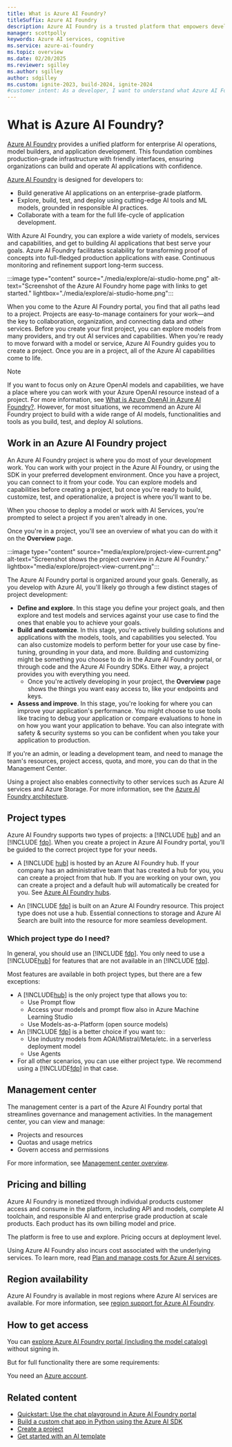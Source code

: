 ```yaml
---
title: What is Azure AI Foundry?
titleSuffix: Azure AI Foundry
description: Azure AI Foundry is a trusted platform that empowers developers to drive innovation and shape the future with AI in a safe, secure, and responsible way.
manager: scottpolly
keywords: Azure AI services, cognitive
ms.service: azure-ai-foundry
ms.topic: overview
ms.date: 02/20/2025
ms.reviewer: sgilley
ms.author: sgilley
author: sdgilley
ms.custom: ignite-2023, build-2024, ignite-2024
#customer intent: As a developer, I want to understand what Azure AI Foundry is so that I can use it to build AI applications.
---
```


# What is Azure AI Foundry?

[Azure AI Foundry](https://ai.azure.com) provides a unified platform for enterprise AI operations, model builders, and application development. This foundation combines production-grade infrastructure with friendly interfaces, ensuring organizations can build and operate AI applications with confidence. 

[Azure AI Foundry](https://ai.azure.com) is designed for developers to:

- Build generative AI applications on an enterprise-grade platform.
- Explore, build, test, and deploy using cutting-edge AI tools and ML models, grounded in responsible AI practices.
- Collaborate with a team for the full life-cycle of application development.

With Azure AI Foundry, you can explore a wide variety of models, services and capabilities, and get to building AI applications that best serve your goals. Azure AI Foundry facilitates scalability for transforming proof of concepts into full-fledged production applications with ease. Continuous monitoring and refinement support long-term success.  

:::image type="content" source="./media/explore/ai-studio-home.png" alt-text="Screenshot of the Azure AI Foundry home page with links to get started." lightbox="./media/explore/ai-studio-home.png":::

When you come to the Azure AI Foundry portal, you find that all paths lead to a project. Projects are easy-to-manage containers for your work—and the key to collaboration, organization, and connecting data and other services. Before you create your first project, you can explore models from many providers, and try out AI services and capabilities. When you're ready to move forward with a model or service, Azure AI Foundry guides you to create a project. Once you are in a project, all of the Azure AI capabilities come to life.

> [!NOTE]
> If you want to focus only on Azure OpenAI models and capabilities, we have a place where you can work with your Azure OpenAI resource instead of a project. For more information, see [What is Azure OpenAI in Azure AI Foundry?](azure-openai-in-ai-foundry.md). However, for most situations, we recommend an Azure AI Foundry project to build with a wide range of AI models, functionalities and tools as you build, test, and deploy AI solutions.

## Work in an Azure AI Foundry project

An Azure AI Foundry project is where you do most of your development work. You can work with your project in the Azure AI Foundry, or using the SDK in your preferred development environment. Once you have a project, you can connect to it from your code. You can explore models and capabilities before creating a project, but once you're ready to build, customize, test, and operationalize, a project is where you'll want to be.

When you choose to deploy a model or work with AI Services, you're prompted to select a project if you aren't already in one.

Once you're in a project, you'll see an overview of what you can do with it on the **Overview** page.

:::image type="content" source="media/explore/project-view-current.png" alt-text="Screenshot shows the project overview in Azure AI Foundry." lightbox="media/explore/project-view-current.png":::

The Azure AI Foundry portal is organized around your goals. Generally, as you develop with Azure AI, you'll likely go through a few distinct stages of project development:

* **Define and explore**. In this stage you define your project goals, and then explore and test models and services against your use case to find the ones that enable you to achieve your goals.
* **Build and customize**. In this stage, you're actively building solutions and applications with the models, tools, and capabilities you selected. You can also customize models to perform better for your use case by fine-tuning, grounding in your data, and more. Building and customizing might be something you choose to do in the Azure AI Foundry portal, or through code and the Azure AI Foundry SDKs. Either way, a project provides you with everything you need.
  * Once you're actively developing in your project, the **Overview** page shows the things you want easy access to, like your endpoints and keys.
* **Assess and improve**. In this stage, you're looking for where you can improve your application's performance. You might choose to use tools like tracing to debug your application or compare evaluations to hone in on how you want your application to behave. You can also integrate with safety & security systems so you can be confident when you take your application to production.

If you're an admin, or leading a development team, and need to manage the team's resources, project access, quota, and more, you can do that in the Management Center.

Using a project also enables connectivity to other services such as Azure AI services and Azure Storage. For more information, see the [Azure AI Foundry architecture](./concepts/architecture.md).

## Project types

Azure AI Foundry supports two types of projects: a [!INCLUDE [hub](includes/hub-project-name.md)] and an [!INCLUDE [fdp](includes/fdp-project-name.md)]. When you create a project in Azure AI Foundry portal, you’ll be guided to the correct project type for your needs.

* A [!INCLUDE [hub](includes/hub-project-name.md)] is hosted by an Azure AI Foundry hub. If your company has an administrative team that has created a hub for you, you can create a project from that hub. If you are working on your own, you can create a project and a default hub will automatically be created for you. See [Azure AI Foundry hubs](concepts/ai-resources.md).

* An [!INCLUDE [fdp](includes/fdp-project-name.md)] is built on an Azure AI Foundry resource. This project type does not use a hub. Essential connections to storage and Azure AI Search are built into the resource for more seamless development. 



### Which project type do I need?

In general, you should use an [!INCLUDE [fdp](includes/fdp-project-name.md)].  You only need to use a [!INCLUDE[hub](includes/hub-project-name.md)] for features that are not available in an [!INCLUDE [fdp](includes/fdp-project-name.md)]. 

Most features are available in both project types, but there are a few exceptions:  

* A [!INCLUDE[hub](includes/hub-project-name.md)] is the only project type that allows you to:
  * Use Prompt flow
  * Access your models and prompt flow also in Azure Machine Learning Studio
  * Use Models-as-a-Platform (open source models)
* An [!INCLUDE [fdp](includes/fdp-project-name.md)] is a better choice if you want to::
  * Use industry models from AOAI/Mistral/Meta/etc. in a serverless deployment model
  * Use Agents
* For all other scenarios, you can use either project type. We recommend using a [!INCLUDE[fdp](includes/fdp-project-name.md)] in that case.


## Management center

The management center is a part of the Azure AI Foundry portal that streamlines governance and management activities. In the management center, you can view and manage:

- Projects and resources
- Quotas and usage metrics
- Govern access and permissions

For more information, see [Management center overview](./concepts/management-center.md).

## Pricing and billing

Azure AI Foundry is monetized through individual products customer access and consume in the platform, including API and models, complete AI toolchain, and responsible AI and enterprise grade production at scale products. Each product has its own billing model and price. 

The platform is free to use and explore. Pricing occurs at deployment level. 

Using Azure AI Foundry also incurs cost associated with the underlying services. To learn more, read [Plan and manage costs for Azure AI services](./how-to/costs-plan-manage.md).

## Region availability

Azure AI Foundry is available in most regions where Azure AI services are available. For more information, see [region support for Azure AI Foundry](reference/region-support.md).

## How to get access

You can [explore Azure AI Foundry portal (including the model catalog)](./how-to/model-catalog-overview.md) without signing in. 

But for full functionality there are some requirements:

You need an [Azure account](https://azure.microsoft.com/pricing/purchase-options/azure-account). 

## Related content

- [Quickstart: Use the chat playground in Azure AI Foundry portal](quickstarts/get-started-playground.md)
- [Build a custom chat app in Python using the Azure AI SDK](quickstarts/get-started-code.md)
- [Create a project](./how-to/create-projects.md)
- [Get started with an AI template](how-to/develop/ai-template-get-started.md)
